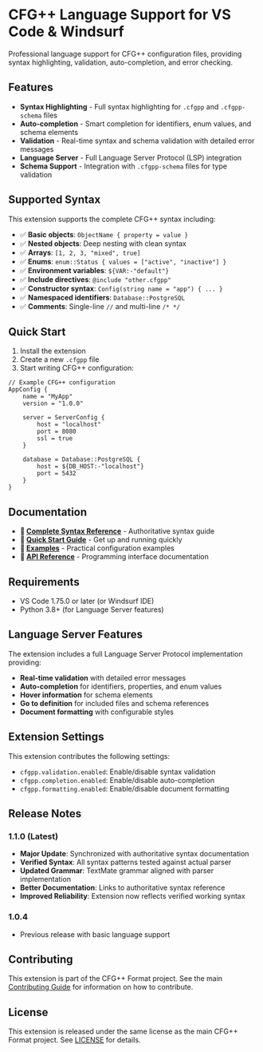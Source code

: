 # CFG++ Language Support for VS Code & Windsurf

Professional language support for CFG++ configuration files, providing syntax highlighting, validation, auto-completion, and error checking.

## Features

- **Syntax Highlighting** - Full syntax highlighting for `.cfgpp` and `.cfgpp-schema` files
- **Auto-completion** - Smart completion for identifiers, enum values, and schema elements
- **Validation** - Real-time syntax and schema validation with detailed error messages
- **Language Server** - Full Language Server Protocol (LSP) integration
- **Schema Support** - Integration with `.cfgpp-schema` files for type validation

## Supported Syntax

This extension supports the complete CFG++ syntax including:

- ✅ **Basic objects**: `ObjectName { property = value }`
- ✅ **Nested objects**: Deep nesting with clean syntax
- ✅ **Arrays**: `[1, 2, 3, "mixed", true]`
- ✅ **Enums**: `enum::Status { values = ["active", "inactive"] }`
- ✅ **Environment variables**: `${VAR:-"default"}`
- ✅ **Include directives**: `@include "other.cfgpp"`
- ✅ **Constructor syntax**: `Config(string name = "app") { ... }`
- ✅ **Namespaced identifiers**: `Database::PostgreSQL`
- ✅ **Comments**: Single-line `//` and multi-line `/* */`

## Quick Start

1. Install the extension
2. Create a new `.cfgpp` file
3. Start writing CFG++ configuration:

```cfgpp
// Example CFG++ configuration
AppConfig {
    name = "MyApp"
    version = "1.0.0"
    
    server = ServerConfig {
        host = "localhost"
        port = 8080
        ssl = true
    }
    
    database = Database::PostgreSQL {
        host = ${DB_HOST:-"localhost"}
        port = 5432
    }
}
```

## Documentation

- **📖 [Complete Syntax Reference](../SYNTAX_REFERENCE.md)** - Authoritative syntax guide
- **🚀 [Quick Start Guide](../QUICKSTART.md)** - Get up and running quickly
- **📝 [Examples](../docs/syntax-examples.md)** - Practical configuration examples
- **🔧 [API Reference](../docs/api-reference.md)** - Programming interface documentation

## Requirements

- VS Code 1.75.0 or later (or Windsurf IDE)
- Python 3.8+ (for Language Server features)

## Language Server Features

The extension includes a full Language Server Protocol implementation providing:

- **Real-time validation** with detailed error messages
- **Auto-completion** for identifiers, properties, and enum values
- **Hover information** for schema elements
- **Go to definition** for included files and schema references
- **Document formatting** with configurable styles

## Extension Settings

This extension contributes the following settings:

- `cfgpp.validation.enabled`: Enable/disable syntax validation
- `cfgpp.completion.enabled`: Enable/disable auto-completion
- `cfgpp.formatting.enabled`: Enable/disable document formatting

## Release Notes

### 1.1.0 (Latest)

- **Major Update**: Synchronized with authoritative syntax documentation
- **Verified Syntax**: All syntax patterns tested against actual parser
- **Updated Grammar**: TextMate grammar aligned with parser implementation
- **Better Documentation**: Links to authoritative syntax reference
- **Improved Reliability**: Extension now reflects verified working syntax

### 1.0.4

- Previous release with basic language support

## Contributing

This extension is part of the CFG++ Format project. See the main [Contributing Guide](../CONTRIBUTING.md) for information on how to contribute.

## License

This extension is released under the same license as the main CFG++ Format project. See [LICENSE](../LICENSE) for details.
